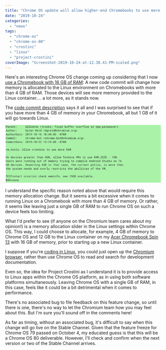 ```yaml
---
title: "Chrome OS update will allow higher-end Chromebooks to use more memory for Linux"
date: "2019-10-24"
categories: 
  - "news"
tags: 
  - "chrome-os"
  - "chrome-os-80"
  - "crostini"
  - "linux"
  - "project-crostini"
coverImage: "Screenshot-2019-10-24-at-12.38.41-PM-scaled.png"
---
```


Here's an interesting Chrome OS change coming up considering that I now [use a Chromebook with 16 GB of RAM](https://www.aboutchromebooks.com/news/acer-chromebook-spin-13-with-16-gb-ram-should-you-buy-one/): A new code commit will change how memory is allocated to the Linux environment on Chromebooks with more than 4 GB of RAM. Those devices will see more memory provided to the Linux container.... a lot more, as it stands now.

The [code commit description](https://chromium-review.googlesource.com/c/chromiumos/platform2/+/1868069) says it all and I was surprised to see that if you have more than 4 GB of memory in your Chromebook, all but 1 GB of it will go towards Linux.

![](images/Screenshot-2019-10-24-at-12.44.24-PM-1.png)

I understand the specific reason noted above that would require this memory allocation change. But it seems a bit excessive when it comes to running Linux on a Chromebook with more than 4 GB of memory. Or rather, it seems like leaving just a single GB of RAM to run Chrome OS on such a device feels too limiting.

What I'd prefer to see (if anyone on the Chromium team cares about my opinion!) is a memory allocation slider in the Linux settings within Chrome OS. This way, I could choose to allocate, for example, 4 GB of memory to Chrome OS and 12 GB to the Linux container on my [Acer Chromebook Spin 13](https://store.acer.com/en-us/chromebook-spin-13-cp713-1wn-37v8) with 16 GB of memory, prior to starting up a new Linux container.

I suppose if you're [coding in Linux](https://www.aboutchromebooks.com/news/how-to-code-on-a-chromebook-crostini-pixel-slate/), you could just open up the [Chromium browser](https://www.chromium.org/getting-involved/download-chromium), rather than use Chrome OS to read and search for development documentation.

Even so, the idea for Project Crostini as I understand it is to provide access to Linux apps within the Chrome OS platform, as in using both software platforms simultaneously. Leaving Chrome OS with a single GB of RAM, in this case, feels like it could be a bit detrimental when it comes to performance.

There's no associated bug to file feedback on this feature change, so until there is one, there's no way to let the Chromium team how you may feel about this. But I'm sure you'll sound off in the comments here!

As far as timing, without an associated bug, it's difficult to say when this change will go live on the Stable Channel. Given that the feature freeze for Chrome OS 79 passed on October 4, my educated guess is that this will be a Chrome OS 80 deliverable. However, I'll check and confirm when the next version or two of the Stable Channel arrives.
